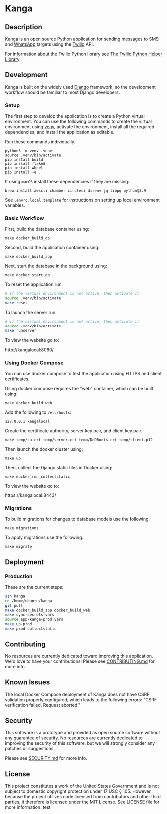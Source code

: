 # Kanga

## Description

Kanga is an open source Python application for sending messages to SMS and [WhatsApp](https://www.whatsapp.com/) targets using the [Twilio](https://www.twilio.com/) API.

For information about the Twilio Python library see [The Twilio Python Helper Library](https://www.twilio.com/docs/libraries/python).

## Development

Kanga is built on the widely used [Django](https://www.djangoproject.com/) framework, so the development workflow should be familiar to most Django developers.

### Setup

The first step to develop the application is to create a Python virtual environment.  You can use the following commands to create the virtual environment using [venv](https://docs.python.org/3/library/venv.html), activate the environment, install all the required dependencies, and install the application as editable.

Run these commands individually.

```shell
python3 -m venv .venv
source .venv/bin/activate
pip install build
pip install flake8
pip install wheel
pip install -e .
```

If using `macOS` install these dependencies if they are missing:

```shell
brew install awscli chamber circleci direnv jq libpq python@3.9
```

See `.envrc.local.template` for instructions on setting up local environment variables.

### Basic Workflow

First, build the database container using:

```shell
make docker_build_db
```

Second, build the application container using:

```shell
make docker_build_app
```

Next, start the database in the background using:

```shell
make docker_start_db
```

To reset the application run:

```sh
# if the virtual environment is not active, then activate it
source .venv/bin/activate
make reset
```

To launch the server run:

```sh
# if the virtual environment is not active, then activate it
source .venv/bin/activate
make runserver
```

To view the website go to:

http://kangalocal:8080/

### Using Docker Compose

You can use docker compose to test the application using HTTPS and client certificates.

Using docker compose requires the "web" container, which can be built using:

```shell
make docker_build_web
```

Add the following to `/etc/hosts`:

```
127.0.0.1 kangalocal
```

Create the certificate authority, server key pair, and client key pair.

```shell
make temp/ca.crt temp/server.crt temp/DoDRoots.crt temp/client.p12
```

Then launch the docker cluster using:

```shell
make up
```

Then, collect the Django static files in Docker using:

```shell
make docker_run_collectstatic
````

To view the website go to:

https://kangalocal:8443/


### Migrations

To build migrations for changes to database models use the following.

```
make migrations
```

To apply migrations use the following.

```
make migrate
```

## Deployment

### Production

These are the current steps:

```sh
ssh kanga
cd /home/ubuntu/kanga
git pull
make docker_build_app docker_build_web
make sync-secrets-vars
source app-kanga-prod.vars
make up-prod
make prod-collectstatic
```

## Contributing

No resources are currently dedicated toward improving this application.  We'd love to have your contributions!  Please see [CONTRIBUTING.md](CONTRIBUTING.md) for more info.

## Known Issues

The local Docker Compose deployment of Kanga does not have CSRF validation properly configured, which leads to the following errors: "CSRF verification failed. Request aborted."

## Security

This software is a prototype and provided as open source software without any guarantee of security.  No resources are currently dedicated to improving the security of this software, but we will strongly consider any patches or suggestions.

Please see [SECURITY.md](SECURITY.md) for more info.

## License

This project constitutes a work of the United States Government and is not subject to domestic copyright protection under 17 USC § 105.  However, because the project utilizes code licensed from contributors and other third parties, it therefore is licensed under the MIT License.  See LICENSE file for more information.
test
